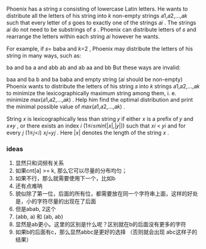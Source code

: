 Phoenix has a string 𝑠
 consisting of lowercase Latin letters. He wants to distribute all the letters of his string into 𝑘
 non-empty strings 𝑎1,𝑎2,…,𝑎𝑘
 such that every letter of 𝑠
 goes to exactly one of the strings 𝑎𝑖
. The strings 𝑎𝑖
 do not need to be substrings of 𝑠
. Phoenix can distribute letters of 𝑠
 and rearrange the letters within each string 𝑎𝑖
 however he wants.

For example, if 𝑠=
 baba and 𝑘=2
, Phoenix may distribute the letters of his string in many ways, such as:

ba and ba
a and abb
ab and ab
aa and bb
But these ways are invalid:

baa and ba
b and ba
baba and empty string (𝑎𝑖
 should be non-empty)
Phoenix wants to distribute the letters of his string 𝑠
 into 𝑘
 strings 𝑎1,𝑎2,…,𝑎𝑘
 to minimize the lexicographically maximum string among them, i. e. minimize 𝑚𝑎𝑥(𝑎1,𝑎2,…,𝑎𝑘)
. Help him find the optimal distribution and print the minimal possible value of 𝑚𝑎𝑥(𝑎1,𝑎2,…,𝑎𝑘)
.

String 𝑥
 is lexicographically less than string 𝑦
 if either 𝑥
 is a prefix of 𝑦
 and 𝑥≠𝑦
, or there exists an index 𝑖
 (1≤𝑖≤𝑚𝑖𝑛(|𝑥|,|𝑦|))
 such that 𝑥𝑖
 < 𝑦𝑖
 and for every 𝑗
 (1≤𝑗<𝑖)
 𝑥𝑗=𝑦𝑗
. Here |𝑥|
 denotes the length of the string 𝑥
.

### ideas
1. 显然只和词频有关系
2. 如果cnt[a] >= k, 那么它可以尽量的分布均匀；
3. 如果不行，那么就需要使用下一个，比如b
4. 还有点难呐
5. 貌似除了第一位，后面的所有位，都需要放在同一个字符串上面，这样的好处是，小的字符尽量的出现在了后面
6. 但是abab, 2这个 
7. (abb, a) 和 (ab, ab) 
8. 显然是ab更小。这里的区别是什么呢？区别就在b的后面没有更多的字符
9. 如果b的后面有c，那么显然abbc是更好的选择 （否则就会出现 abc这样子的结果）